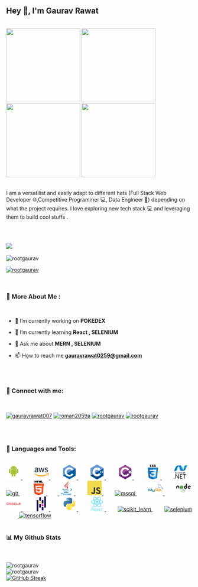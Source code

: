 

## Hey 👋, I'm Gaurav Rawat
<br/>

<div align="left">
  <img src="https://media.giphy.com/media/v1.Y2lkPTc5MGI3NjExOW95OXN1Y2hneThlYmZvcWthcmw0cmEyMmZnOTN4am9lODltZ3Q2ZyZlcD12MV9naWZzX3NlYXJjaCZjdD1n/MFPXPM1nFImgYf6s25/giphy.gif" width="200" height="200"/>
  <img src="https://media.giphy.com/media/v1.Y2lkPTc5MGI3NjExdWxlc3V0b2UzeWdrcXJlb3Nmcjd6cDlwa2FsaWJieHA5djZnOTM5ZCZlcD12MV9naWZzX3NlYXJjaCZjdD1n/XaGBXxuqn5Uk5UhqG3/giphy.gif" width="200" height="200"/>
  <img src="https://cdn.dribbble.com/users/202779/screenshots/2334569/d.gif" width="200" height="200"/>
  <img src="https://i.pinimg.com/originals/bb/40/dc/bb40dca49069c7922513d4c6239338d5.gif" width="200" height="200"/>
</div>

<br/>



I am a versatilist and easily adapt to different hats (Full Stack Web Developer 🌐,Competitive Programmer 💻, Data Engineer 🤖) depending on what the project requires. I love exploring new tech stack 💻 and leveraging them to build cool stuffs . 


<br/><br/>

<img src="https://user-images.githubusercontent.com/74038190/218265814-3084a4ba-809c-4135-afc0-8685d0f634b3.gif" />

<p align="left"> <img src="https://komarev.com/ghpvc/?username=rootgaurav&label=Profile%20views&color=0e75b6&style=flat" alt="rootgaurav" /> </p>

<p align="left"> <a href="https://github.com/ryo-ma/github-profile-trophy"><img src="https://github-profile-trophy.vercel.app/?username=rootgaurav" alt="rootgaurav" /></a> </p>


<br/>

### 🧐 More About Me :

<br/>

- 🔭 I’m currently working on **POKEDEX**

- 🌱 I’m currently learning **React , SELENIUM**

- 💬 Ask me about **MERN , SELENIUM**

- 📫 How to reach me **gauravrawat0259@gmail.com**

<br/><br/>

### 🤝 Connect with me:

<br/>
<p align="left">
<a href="https://linkedin.com/in/gauravrawat007" target="blank"><img align="center" src="https://raw.githubusercontent.com/rahuldkjain/github-profile-readme-generator/master/src/images/icons/Social/linked-in-alt.svg" alt="gauravrawat007" height="30" width="40" /></a>
<a href="https://kaggle.com/roman2059a" target="blank"><img align="center" src="https://raw.githubusercontent.com/rahuldkjain/github-profile-readme-generator/master/src/images/icons/Social/kaggle.svg" alt="roman2059a" height="30" width="40" /></a>
<a href="https://www.codechef.com/users/rootgaurav" target="blank"><img align="center" src="https://cdn.jsdelivr.net/npm/simple-icons@3.1.0/icons/codechef.svg" alt="rootgaurav" height="30" width="40" /></a>
<a href="https://www.leetcode.com/rootgaurav" target="blank"><img align="center" src="https://raw.githubusercontent.com/rahuldkjain/github-profile-readme-generator/master/src/images/icons/Social/leet-code.svg" alt="rootgaurav" height="30" width="40" /></a>
</p>
<br/><br/>

### 🔨 Languages and Tools:
<br/>
 <a href="https://developer.android.com" target="_blank" rel="noreferrer"> <img src="https://raw.githubusercontent.com/devicons/devicon/master/icons/android/android-original-wordmark.svg" alt="android" width="40" height="40"/> </a> &nbsp; &nbsp; &nbsp; &nbsp;  <a href="https://aws.amazon.com" target="_blank" rel="noreferrer"> <img src="https://raw.githubusercontent.com/devicons/devicon/master/icons/amazonwebservices/amazonwebservices-original-wordmark.svg" alt="aws" width="40" height="40"/> </a>  &nbsp; &nbsp; &nbsp; &nbsp; <a href="https://www.cprogramming.com/" target="_blank" rel="noreferrer"> <img src="https://raw.githubusercontent.com/devicons/devicon/master/icons/c/c-original.svg" alt="c" width="40" height="40"/> </a> &nbsp; &nbsp; &nbsp; &nbsp; <a href="https://www.w3schools.com/cpp/" target="_blank" rel="noreferrer"> <img src="https://raw.githubusercontent.com/devicons/devicon/master/icons/cplusplus/cplusplus-original.svg" alt="cplusplus" width="40" height="40"/> </a> &nbsp; &nbsp; &nbsp; &nbsp; <a href="https://www.w3schools.com/cs/" target="_blank" rel="noreferrer"> <img src="https://raw.githubusercontent.com/devicons/devicon/master/icons/csharp/csharp-original.svg" alt="csharp" width="40" height="40"/> </a> &nbsp; &nbsp; &nbsp; &nbsp; <a href="https://www.w3schools.com/css/" target="_blank" rel="noreferrer"> <img src="https://raw.githubusercontent.com/devicons/devicon/master/icons/css3/css3-original-wordmark.svg" alt="css3" width="40" height="40"/> </a> &nbsp; &nbsp; &nbsp; &nbsp; <a href="https://dotnet.microsoft.com/" target="_blank" rel="noreferrer"> <img src="https://raw.githubusercontent.com/devicons/devicon/master/icons/dot-net/dot-net-original-wordmark.svg" alt="dotnet" width="40" height="40"/> </a> 
 <br/>
 <a href="https://git-scm.com/" target="_blank" rel="noreferrer"> <img src="https://www.vectorlogo.zone/logos/git-scm/git-scm-icon.svg" alt="git" width="40" height="40"/> </a> &nbsp; &nbsp; &nbsp; &nbsp; <a href="https://www.w3.org/html/" target="_blank" rel="noreferrer"> <img src="https://raw.githubusercontent.com/devicons/devicon/master/icons/html5/html5-original-wordmark.svg" alt="html5" width="40" height="40"/> </a> &nbsp; &nbsp; &nbsp; &nbsp;<a href="https://www.java.com" target="_blank" rel="noreferrer"> <img src="https://raw.githubusercontent.com/devicons/devicon/master/icons/java/java-original.svg" alt="java" width="40" height="40"/> </a>&nbsp; &nbsp; &nbsp; &nbsp; <a href="https://developer.mozilla.org/en-US/docs/Web/JavaScript" target="_blank" rel="noreferrer"> <img src="https://raw.githubusercontent.com/devicons/devicon/master/icons/javascript/javascript-original.svg" alt="javascript" width="40" height="40"/> </a> &nbsp; &nbsp; &nbsp; &nbsp; <a href="https://www.microsoft.com/en-us/sql-server" target="_blank" rel="noreferrer"> <img src="https://www.svgrepo.com/show/303229/microsoft-sql-server-logo.svg" alt="mssql" width="40" height="40"/> </a> &nbsp; &nbsp; &nbsp; &nbsp; <a href="https://www.mysql.com/" target="_blank" rel="noreferrer"> <img src="https://raw.githubusercontent.com/devicons/devicon/master/icons/mysql/mysql-original-wordmark.svg" alt="mysql" width="40" height="40"/> </a>&nbsp; &nbsp; &nbsp; &nbsp; <a href="https://nodejs.org" target="_blank" rel="noreferrer"> <img src="https://raw.githubusercontent.com/devicons/devicon/master/icons/nodejs/nodejs-original-wordmark.svg" alt="nodejs" width="40" height="40"/> </a> 
 <br/>
 <a href="https://www.oracle.com/" target="_blank" rel="noreferrer"> <img src="https://raw.githubusercontent.com/devicons/devicon/master/icons/oracle/oracle-original.svg" alt="oracle" width="40" height="40"/> </a> &nbsp; &nbsp; &nbsp; &nbsp; <a href="https://pandas.pydata.org/" target="_blank" rel="noreferrer"> <img src="https://raw.githubusercontent.com/devicons/devicon/2ae2a900d2f041da66e950e4d48052658d850630/icons/pandas/pandas-original.svg" alt="pandas" width="40" height="40"/> </a> &nbsp; &nbsp; &nbsp; &nbsp; <a href="https://www.python.org" target="_blank" rel="noreferrer"> <img src="https://raw.githubusercontent.com/devicons/devicon/master/icons/python/python-original.svg" alt="python" width="40" height="40"/> </a> &nbsp; &nbsp; &nbsp; &nbsp; <a href="https://reactjs.org/" target="_blank" rel="noreferrer"> <img src="https://raw.githubusercontent.com/devicons/devicon/master/icons/react/react-original-wordmark.svg" alt="react" width="40" height="40"/> </a> &nbsp; &nbsp; &nbsp; &nbsp; <a href="https://scikit-learn.org/" target="_blank" rel="noreferrer"> <img src="https://upload.wikimedia.org/wikipedia/commons/0/05/Scikit_learn_logo_small.svg" alt="scikit_learn" width="40" height="40"/> </a> &nbsp; &nbsp; &nbsp; &nbsp; <a href="https://www.selenium.dev" target="_blank" rel="noreferrer"> <img src="https://raw.githubusercontent.com/detain/svg-logos/780f25886640cef088af994181646db2f6b1a3f8/svg/selenium-logo.svg" alt="selenium" width="40" height="40"/> </a>   &nbsp; &nbsp; &nbsp; &nbsp;&nbsp;<a href="https://www.tensorflow.org" target="_blank" rel="noreferrer"> <img src="https://www.vectorlogo.zone/logos/tensorflow/tensorflow-icon.svg" alt="tensorflow" width="40" height="40"/> </a> 

  <br/>
  <br/>

### 📊 My Github Stats


  <br/>

  <br/>

<img align="left" src="https://github-readme-stats.vercel.app/api/top-langs?username=rootgaurav&show_icons=true&locale=en&layout=compact" alt="rootgaurav"  width="450"/>

<img align="left" src="https://github-readme-stats.vercel.app/api?username=rootgaurav&show_icons=true&locale=en" alt="rootgaurav"  width="450"/>
 
<a href="https://git.io/streak-stats"><img src="https://github-readme-streak-stats.herokuapp.com?user=RootGaurav" alt="GitHub Streak" /></a>
